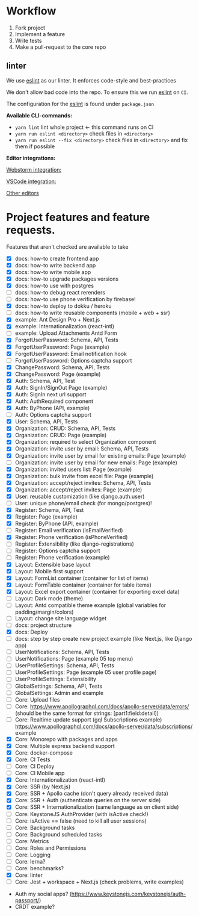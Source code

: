 # Workflow

1. Fork project
2. Implement a feature
3. Write tests
4. Make a pull-request to the core repo

## linter

We use [eslint](https://eslint.org) as our linter. It enforces code-style and best-practices

We don't allow bad code into the repo. To ensure this we run [eslint](https://eslint.org) on `CI`.

The configuration for the [eslint](https://eslint.org) is found under `package.json`

**Available CLI-commands:**

- `yarn lint` lint whole project <- this command runs on CI
- `yarn run eslint <directory>` check files in `<directory>`
- `yarn run eslint --fix <directory>` check files in `<directory>` and fix them if possible

**Editor integrations:**

[Webstorm integration:](https://plugins.jetbrains.com/plugin/7494-eslint)

[VSCode integration:](https://marketplace.visualstudio.com/items?itemName=dbaeumer.vscode-eslint)

[Other editors](https://eslint.org/docs/user-guide/integrations#editors)

# Project features and feature requests.

Features that aren't checked are available to take

- [x] docs: how-to create frontend app
- [x] docs: how-to write backend app
- [x] docs: how-to write mobile app
- [x] docs: how-to upgrade packages versions
- [x] docs: how-to use with postgres
- [ ] docs: how-to debug react rerenders
- [ ] docs: how-to use phone verification by firebase!
- [x] docs: how-to deploy to dokku / heroku
- [ ] docs: how-to write reusable components (mobile + web + ssr)
- [x] example: Ant Design Pro + Next.js
- [x] example: Internationalization (react-intl)
- [ ] example: Upload Attachments Antd Form
- [x] ForgotUserPassword: Schema, API, Tests
- [x] ForgotUserPassword: Page (example)
- [x] ForgotUserPassword: Email notification hook
- [ ] ForgotUserPassword: Options captcha support
- [x] ChangePassword: Schema, API, Tests
- [x] ChangePassword: Page (example)
- [x] Auth: Schema, API, Test
- [x] Auth: SignIn/SignOut Page (example)
- [x] Auth: SignIn next url support
- [x] Auth: AuthRequired component
- [x] Auth: ByPhone (API, example)
- [ ] Auth: Options captcha support
- [x] User: Schema, API, Tests
- [x] Organization: CRUD: Schema, API, Tests
- [x] Organization: CRUD: Page (example)
- [x] Organization: required to select Organization component
- [x] Organization: invite user by email: Schema, API, Tests
- [x] Organization: invite user by email for existing emails: Page (example)
- [ ] Organization: invite user by email for new emails: Page (example)
- [x] Organization: invited users list: Page (example)
- [x] Organization: bulk invite from excel file: Page (example)
- [x] Organization: accept/reject invites: Schema, API, Tests
- [x] Organization: accept/reject invites: Page (example)
- [x] User: reusable customization (like django.auth.user)
- [ ] User: unique phone/email check (for mongo/postgres)!
- [x] Register: Schema, API, Test
- [x] Register: Page (example)
- [x] Register: ByPhone (API, example)
- [ ] Register: Email verification (isEmailVerified)
- [x] Register: Phone verification (isPhoneVerified)
- [ ] Register: Extensibility (like django-registrations)
- [ ] Register: Options captcha support
- [ ] Register: Phone verification (example)
- [x] Layout: Extensible base layout
- [x] Layout: Mobile first support
- [x] Layout: FormList container (container for list of items)
- [x] Layout: FormTable container (container for table items)
- [x] Layout: Excel export container (container for exporting excel data)
- [ ] Layout: Dark mode (theme)
- [ ] Layout: Antd compatible theme example (global variables for padding/margin/colors)
- [ ] Layout: change site language widget
- [ ] docs: project structure
- [x] docs: Deploy
- [ ] docs: step by step create new project example (like Next.js, like Django app)
- [ ] UserNotifications: Schema, API, Tests
- [ ] UserNotifications: Page (example 05 top menu)
- [ ] UserProfileSettings: Schema, API, Tests
- [ ] UserProfileSettings: Page (example 05 user profile page)
- [ ] UserProfileSettings: Extensibility
- [ ] GlobalSettings: Schema, API, Tests
- [ ] GlobalSettings: Admin and example
- [ ] Core: Upload files
- [ ] Core: https://www.apollographql.com/docs/apollo-server/data/errors/ (should be the same format for strings: \[part1:field:detail])
- [ ] Core: Realtime update support (gql Subscriptions example) https://www.apollographql.com/docs/apollo-server/data/subscriptions/ example
- [x] Core: Monorepo with packages and apps
- [x] Core: Multiple express backend support
- [x] Core: docker-compose
- [x] Core: CI Tests
- [ ] Core: CI Deploy
- [ ] Core: CI Mobile app
- [x] Core: Internationalization (react-intl)
- [x] Core: SSR (by Next.js)
- [x] Core: SSR + Apollo cache (don't query already received data)
- [x] Core: SSR + Auth (authenticate queries on the server side)
- [x] Core: SSR + Internationalization (same language as on client side)
- [ ] Core: KeystoneJS AuthProvider (with isActive check!)
- [ ] Core: isActive == false (need to kill all user sessions)
- [ ] Core: Background tasks
- [ ] Core: Background scheduled tasks
- [ ] Core: Metrics
- [ ] Core: Roles and Permissions
- [ ] Core: Logging
- [ ] Core: lerna?
- [ ] Core: benchmarks?
- [x] Core: linter
- [ ] Core: Jest + workspace + Next.js (check problems, write examples)
- Auth my social apps? (https://www.keystonejs.com/keystonejs/auth-passport/)
- CRDT example?
